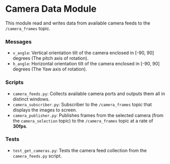 # Camera Data Module

This module read and writes data from available camera feeds to the `/camera_frames` topic.

### Messages

- `v_angle`: Vertical orientation tilt of the camera enclosed in [-90, 90] degrees (The pitch axis of rotation).
- `h_angle`: Horizontal orientation tilt of the camera enclosed in [-90, 90] degrees (The Yaw axis of rotation).

### Scripts

- `camera_feeds.py`: Collects available camera ports and outputs them all in distinct windows.
- `camera_subscriber.py`: Subscriber to the `/camera_frames` topic that displays the images to screen.
- `camera_publisher.py`: Publishes frames from the selected camera (from the `camera_selection` topic) to the
    `/camera_frames` topic at a rate of __30fps__.

### Tests

- `test_get_cameras.py`: Tests the camera feed collection from the `camera_feeds.py` script.
